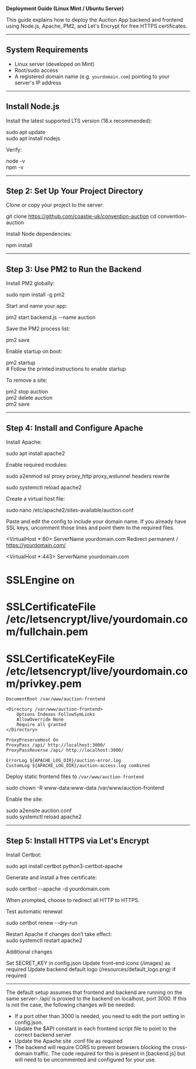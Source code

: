 **Deployment Guide (Linux Mint / Ubuntu Server)**

This guide explains how to deploy the Auction App backend and frontend using Node.js, Apache, PM2, and Let's Encrypt for free HTTPS certificates.

---

## **System Requirements**

* Linux server (developed on Mint) 
* Root/sudo access  
* A registered domain name (e.g. `yourdomain.com`) pointing to your server's IP address

---

##  **Install Node.js**

Install the latest supported LTS version (18.x recommended):

sudo apt update  
sudo apt install nodejs

Verify:

node \-v  
npm \-v

---

## **Step 2: Set Up Your Project Directory**

Clone or copy your project to the server:

git clone https://github.com/coastie-uk/convention-auction 
cd convention-auction

Install Node dependencies:

npm install

---

## **Step 3: Use PM2 to Run the Backend**

Install PM2 globally:

sudo npm install \-g pm2

Start and name your app:

pm2 start backend.js \--name auction

Save the PM2 process list:

pm2 save

Enable startup on boot:

pm2 startup  
\# Follow the printed instructions to enable startup

To remove a site:

pm2 stop auction  
pm2 delete auction  
pm2 save

---

## **Step 4: Install and Configure Apache**

Install Apache:

sudo apt install apache2

Enable required modules:

sudo a2enmod ssl proxy proxy\_http proxy\_wstunnel headers rewrite

sudo systemctl reload apache2

Create a virtual host file:

sudo nano /etc/apache2/sites-available/auction.conf

Paste and edit the config to include your domain name. If you already have SSL keys, uncomment those lines and point them to the required files.


<VirtualHost *:80>
    ServerName yourdomain.com
    Redirect permanent / https://yourdomain.com/
</VirtualHost>

<VirtualHost *:443>
    ServerName yourdomain.com

#   SSLEngine on
#   SSLCertificateFile /etc/letsencrypt/live/yourdomain.com/fullchain.pem
#   SSLCertificateKeyFile /etc/letsencrypt/live/yourdomain.com/privkey.pem

    DocumentRoot /var/www/auction-frontend

    <Directory /var/www/auction-frontend>
        Options Indexes FollowSymLinks
        AllowOverride None
        Require all granted
    </Directory>

    ProxyPreserveHost On
    ProxyPass /api/ http://localhost:3000/
    ProxyPassReverse /api/ http://localhost:3000/

    ErrorLog ${APACHE_LOG_DIR}/auction-error.log
    CustomLog ${APACHE_LOG_DIR}/auction-access.log combined
</VirtualHost>


Deploy static frontend files to `/var/www/auction-frontend`

sudo chown \-R www-data:www-data /var/www/auction-frontend

Enable the site:

sudo a2ensite auction.conf  
sudo systemctl reload apache2

---

## **Step 5: Install HTTPS via Let's Encrypt**

Install Certbot:

sudo apt install certbot python3-certbot-apache

Generate and install a free certificate:

sudo certbot \--apache \-d yourdomain.com

When prompted, choose to redirect all HTTP to HTTPS.

Test automatic renewal:

sudo certbot renew \--dry-run

Restart Apache if changes don’t take effect:  
 sudo systemctl restart apache2


Additional changes

Set SECRET_KEY in config.json
Update front-end icons (/images) as required
Update backend default logo (/resources/default_logo.png) if required

---

The default setup assumes that frontend and backend are running on the same server- /api/ is proxied to the backend on localhost, port 3000\. If this is not the case, the following changes will be needed:

* If a port other than 3000 is needed, you need to edit the port setting in config.json.
* Update the $API constant in each frontend script file to point to the correct backend server  
* Update the Apache site .conf file as required  
* The backend will require CORS to prevent browsers blocking the cross-domain traffic. The code required for this is present in [backend.js] but will need to be uncommented and configured for your use.



